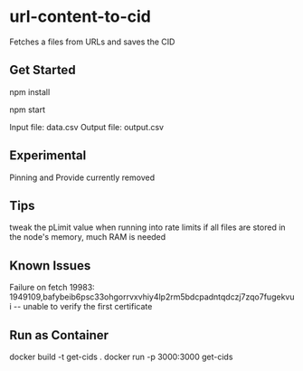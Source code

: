 # url-content-to-cid
Fetches a files from URLs and saves the CID

## Get Started
npm install

npm start

Input file: data.csv
Output file: output.csv

## Experimental
Pinning and Provide currently removed

## Tips
tweak the pLimit value when running into rate limits
if all files are stored in the node's memory, much RAM is needed

## Known Issues
Failure on fetch 19983: 1949109,bafybeib6psc33ohgorrvxvhiy4lp2rm5bdcpadntqdczj7zqo7fugekvui -- unable to verify the first certificate

## Run as Container
docker build -t get-cids .
docker run -p 3000:3000 get-cids

